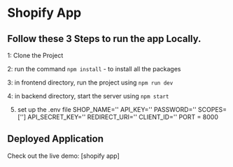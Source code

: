 # Shopify App

## Follow these 3 Steps to run the app Locally. 

1: Clone the Project 

2: run the command    `npm install`  - to install all the packages

   
3: in frontend directory, run the project using   `npm run dev`

4: in backend directory, start the server using   `npm start`

5. set up the .env file 
SHOP_NAME=''
API_KEY=''
PASSWORD=''
SCOPES=['']
API_SECRET_KEY=''
REDIRECT_URI=''
CLIENT_ID=''
PORT = 8000


## Deployed Application
Check out the live demo: [shopify app]


